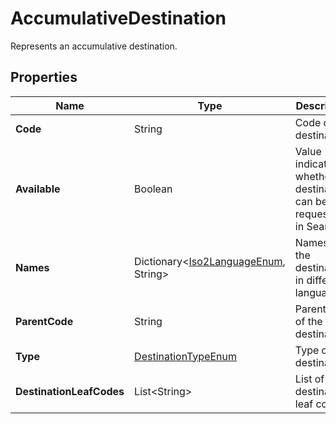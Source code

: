 # AccumulativeDestination

Represents an accumulative destination.

## Properties

| Name | Type | Description |
|------|------|-------------|
| **Code** | String | Code of the destination. |
| **Available** | Boolean | Value indicating whether the destinations can be requested in Search. |
| **Names** | Dictionary&lt;[Iso2LanguageEnum](/docs/apis/for-sellers/connectors-pull-developers-api/API_Reference/iso2languageenum), String&gt; | Names of the destination in different languages. |
| **ParentCode** | String | Parent code of the destination. |
| **Type** | [DestinationTypeEnum](/docs/apis/for-sellers/connectors-pull-developers-api/API_Reference/destinationtypeenum) | Type of the destination. |
| **DestinationLeafCodes** | List&lt;String&gt; | List of destination leaf codes. |
